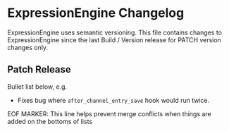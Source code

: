 # ExpressionEngine Changelog

ExpressionEngine uses semantic versioning. This file contains changes to ExpressionEngine since the last Build / Version release for PATCH version changes only.

## Patch Release

Bullet list below, e.g.
- Fixes bug where `after_channel_entry_save` hook would run twice.



EOF MARKER: This line helps prevent merge conflicts when things are
added on the bottoms of lists
